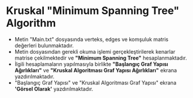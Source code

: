 # Kruskal "Minimum Spanning Tree" Algorithm

- Metin "Main.txt" dosyasında verteks, edges ve komşuluk matris değerleri bulunmaktadır.
- Metin dosyasından gerekli okuma işlemi gerçekleştirilerek kenarlar matrise çekilmektedir ve **"Minimum Spanning Tree"** hesaplanmaktadır. 
- İlgili hesaplamaların yapılmasıyla birlikte **"Başlangıç Graf Yapısı Ağırlıkları"** ve **"Kruskal Algoritması Graf Yapısı Ağırlıkları"** ekrana yazdırılmaktadır.
- "Başlangıç Graf Yapısı" ve "Kruskal Algoritması Graf Yapısı" ekrana **'Görsel Olarak'** yazdırılmaktadır.
